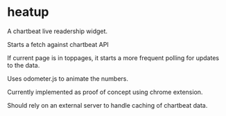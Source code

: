 # heatup

A chartbeat live readership widget.

Starts a fetch against chartbeat API

If current page is in toppages, it starts a more frequent polling for updates to the data.

Uses odometer.js to animate the numbers.

Currently implemented as proof of concept using chrome extension.

Should rely on an external server to handle caching of chartbeat data.

